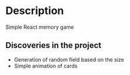 # Description

Simple React memory game

## Discoveries in the project

- Generation of random field based on the size
- Simple animation of cards
 